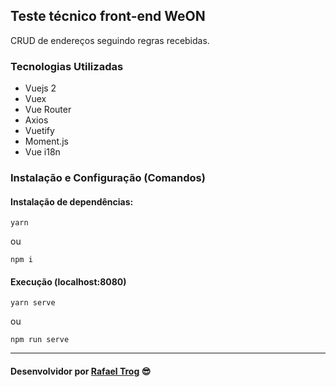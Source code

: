 
## Teste técnico front-end WeON

CRUD de endereços seguindo regras recebidas.


### Tecnologias Utilizadas
- Vuejs 2
- Vuex
- Vue Router
- Axios
- Vuetify
- Moment.js
- Vue i18n


### Instalação e Configuração (Comandos)
#### Instalação de dependências:
```
yarn
```
ou
```
npm i
```

#### Execução (localhost:8080)
```
yarn serve
```
ou
```
npm run serve
```


***
#### Desenvolvidor por [Rafael Trog](https://rafaeltrog.com) 😎